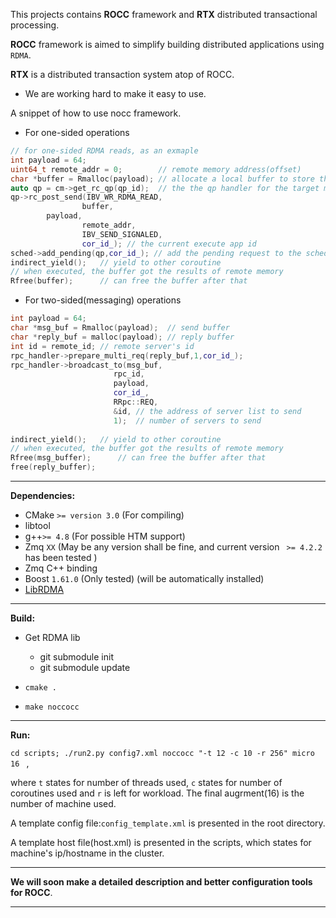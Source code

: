 This projects contains **ROCC** framework and **RTX** distributed transactional processing. 

**ROCC** framework is aimed to simplify building distributed applications using `RDMA`. 

**RTX** is a distributed transaction system atop of ROCC.

- We are working hard to make it easy to use.

A snippet of how to use nocc framework.

- For one-sided operations

```c++
// for one-sided RDMA reads, as an exmaple
int payload = 64; 
uint64_t remote_addr = 0;        // remote memory address(offset)
char *buffer = Rmalloc(payload); // allocate a local buffer to store the result
auto qp = cm->get_rc_qp(qp_id);  // the the qp handler for the target machine
qp->rc_post_send(IBV_WR_RDMA_READ,
                buffer,
		payload,
                remote_addr,
                IBV_SEND_SIGNALED,
                cor_id_); // the current execute app id
sched->add_pending(qp,cor_id_); // add the pending request to the scheduler
indirect_yield();   // yield to other coroutine
// when executed, the buffer got the results of remote memory
Rfree(buffer);      // can free the buffer after that
```

- For two-sided(messaging) operations

```c++
int payload = 64;
char *msg_buf = Rmalloc(payload);  // send buffer
char *reply_buf = malloc(payload); // reply buffer
int id = remote_id; // remote server's id
rpc_handler->prepare_multi_req(reply_buf,1,cor_id_);
rpc_handler->broadcast_to(msg_buf,
                       rpc_id, 
                       payload,
                       cor_id_,
                       RRpc::REQ,
                       &id, // the address of server list to send
                       1);  // number of servers to send
                       
indirect_yield();   // yield to other coroutine
// when executed, the buffer got the results of remote memory
Rfree(msg_buffer);      // can free the buffer after that
free(reply_buffer);     
```



------

**Dependencies:**

- CMake `>= version 3.0` (For compiling)
- libtool
- g++`>= 4.8` (For possible HTM support)
- Zmq `XX` (May be any version shall be fine, and current version ` >= 4.2.2` has been tested )
- Zmq C++ binding
- Boost `1.61.0` (Only tested) (will be automatically installed)
- [LibRDMA](http://ipads.se.sjtu.edu.cn:1312/Windybeing/rdma_lib)

------

**Build:**

- Get RDMA lib
  - git submodule init
  - git submodule update


- `cmake .`
- `make noccocc`

------

**Run:**

`cd scripts; ./run2.py config7.xml noccocc "-t 12 -c 10 -r 256" micro 16 ` , 

where `t` states for number of threads used, `c` states for number of coroutines used and `r` is left for workload. The final augrment(16) is the number of machine used. 

A template config file:`config_template.xml` is presented in the root directory.

A template host file(host.xml) is presented in the scripts, which states for machine's ip/hostname in the cluster.

------

**We will soon make a detailed description and better configuration tools for ROCC**.

***
